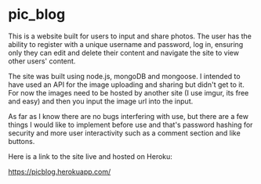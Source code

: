 # pic_blog

This is a website built for users to input and share photos. The user has the ability to register with a unique username and password, log in, ensuring only they can edit and delete their content and navigate the site to view other users' content.

The site was built using node.js, mongoDB and mongoose. I intended to have used an API for the image uploading and sharing but didn't get to it. For now the images need to be hosted by another site (I use imgur, its free and easy) and then you input the image url into the input.

As far as I know there are no bugs interfering with use, but there are a few things I would like to implement before use and that's password hashing for security and more user interactivity such as a comment section and like buttons. 

Here is a link to the site live and hosted on Heroku:

https://picblog.herokuapp.com/
